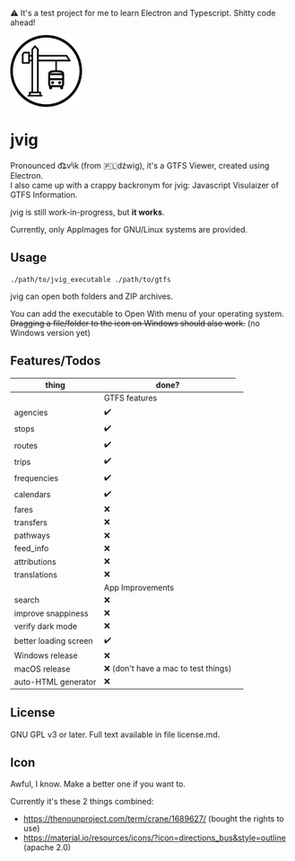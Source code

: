 ⚠️ It's a test project for me to learn Electron and Typescript. Shitty code ahead!

<img src="icon/jvig.svg" alt="logo" width="128" />  

jvig
====

Pronounced d͡ʑvʲik (from 🇵🇱dźwig), it's a GTFS Viewer, created using Electron.  
I also came up with a crappy backronym for jvig: Javascript Visulaizer of GTFS Information.

jvig is still work-in-progress, but **it works**.

Currently, only AppImages for GNU/Linux systems are provided.


Usage
-----

```
./path/to/jvig_executable ./path/to/gtfs
```

jvig can open both folders and ZIP archives.

You can add the executable to Open With menu of your operating system.  
~~Dragging a file/folder to the icon on Windows should also work.~~ (no Windows version yet)



Features/Todos
--------------

| thing              | done? |
|--------------------|-------|
|<td colspan=2>GTFS features</td>|
| agencies           | ✔️     |
| stops              | ✔️     |
| routes             | ✔️     |
| trips              | ✔️     |
| frequencies        | ✔️     |
| calendars          | ✔️     |
| fares              | ❌    |
| transfers          | ❌    |
| pathways           | ❌    |
| feed_info          | ❌    |
| attributions       | ❌    |
| translations       | ❌    |
|<td colspan=2>App Improvements</td>|
| search                | ❌ |
| improve snappiness    | ❌ |
| verify dark mode      | ❌ |
| better loading screen | ✔️  |
| Windows release       | ❌ |
| macOS release         | ❌ (don't have a mac to test things) |
| auto-HTML generator   | ❌ |


License
-------

GNU GPL v3 or later.
Full text available in file license.md. 


Icon
----

Awful, I know. Make a better one if you want to.

Currently it's these 2 things combined:
- <https://thenounproject.com/term/crane/1689627/> (bought the rights to use)
- <https://material.io/resources/icons/?icon=directions_bus&style=outline> (apache 2.0)
